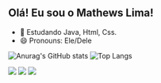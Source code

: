 ## Olá! Eu sou o Mathews Lima!
- 🌱 Estudando Java, Html, Css.
- 😄 Pronouns: Ele/Dele

![Anurag's GitHub stats](https://github-readme-stats.vercel.app/api?username=Mathews-Lima&show_icons=true&theme=holi&include_all_commits=true&count_private=true)
![Top Langs](https://github-readme-stats.vercel.app/api/top-langs/?username=Mathews-Lima&layout=compact&theme=holi)
<div> 
  <a href="https://www.twitch.tv/Baaart321" target="_blank"><img src="https://img.shields.io/badge/Twitch-9146FF?style=for-the-badge&logo=twitch&logoColor=white" target="_blank"></a>
   <a href = "mailto:contatomathewslima@gmail.com"><img src="https://img.shields.io/badge/-Gmail-%23333?style=for-the-badge&logo=gmail&logoColor=white" target="_blank"></a>
  <a href="https://www.linkedin.com/in/mathews-lima-27a247180" target="_blank"><img src="https://img.shields.io/badge/-LinkedIn-%230077B5?style=for-the-badge&logo=linkedin&logoColor=white" target="_blank"></a> 
  
</div>
